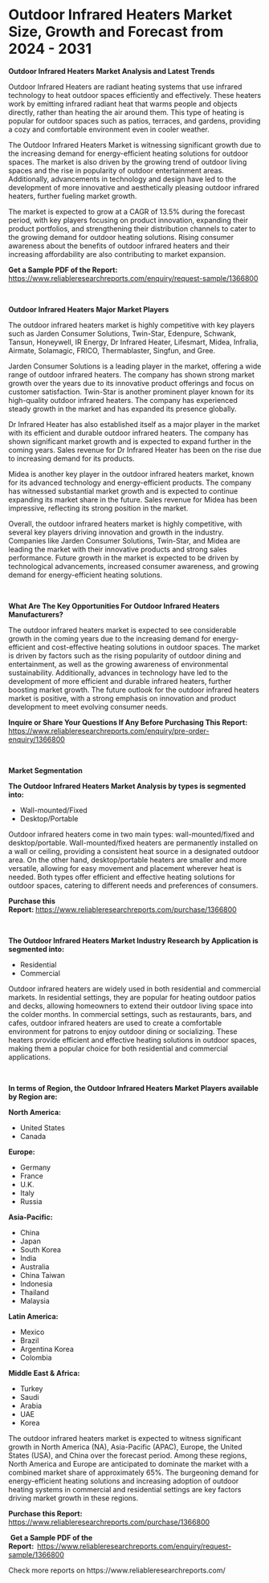 <p><h1>Outdoor Infrared Heaters Market Size, Growth and Forecast from 2024 - 2031</h1></p><p><strong>Outdoor Infrared Heaters Market Analysis and Latest Trends</strong></p>
<p><p>Outdoor Infrared Heaters are radiant heating systems that use infrared technology to heat outdoor spaces efficiently and effectively. These heaters work by emitting infrared radiant heat that warms people and objects directly, rather than heating the air around them. This type of heating is popular for outdoor spaces such as patios, terraces, and gardens, providing a cozy and comfortable environment even in cooler weather.</p><p>The Outdoor Infrared Heaters Market is witnessing significant growth due to the increasing demand for energy-efficient heating solutions for outdoor spaces. The market is also driven by the growing trend of outdoor living spaces and the rise in popularity of outdoor entertainment areas. Additionally, advancements in technology and design have led to the development of more innovative and aesthetically pleasing outdoor infrared heaters, further fueling market growth.</p><p>The market is expected to grow at a CAGR of 13.5% during the forecast period, with key players focusing on product innovation, expanding their product portfolios, and strengthening their distribution channels to cater to the growing demand for outdoor heating solutions. Rising consumer awareness about the benefits of outdoor infrared heaters and their increasing affordability are also contributing to market expansion.</p></p>
<p><strong>Get a Sample PDF of the Report:&nbsp;</strong> <a href="https://www.reliableresearchreports.com/enquiry/request-sample/1366800">https://www.reliableresearchreports.com/enquiry/request-sample/1366800</a></p>
<p>&nbsp;</p>
<p><strong>Outdoor Infrared Heaters Major Market Players</strong></p>
<p><p>The outdoor infrared heaters market is highly competitive with key players such as Jarden Consumer Solutions, Twin-Star, Edenpure, Schwank, Tansun, Honeywell, IR Energy, Dr Infrared Heater, Lifesmart, Midea, Infralia, Airmate, Solamagic, FRICO, Thermablaster, Singfun, and Gree. </p><p>Jarden Consumer Solutions is a leading player in the market, offering a wide range of outdoor infrared heaters. The company has shown strong market growth over the years due to its innovative product offerings and focus on customer satisfaction. Twin-Star is another prominent player known for its high-quality outdoor infrared heaters. The company has experienced steady growth in the market and has expanded its presence globally.</p><p>Dr Infrared Heater has also established itself as a major player in the market with its efficient and durable outdoor infrared heaters. The company has shown significant market growth and is expected to expand further in the coming years. Sales revenue for Dr Infrared Heater has been on the rise due to increasing demand for its products.</p><p>Midea is another key player in the outdoor infrared heaters market, known for its advanced technology and energy-efficient products. The company has witnessed substantial market growth and is expected to continue expanding its market share in the future. Sales revenue for Midea has been impressive, reflecting its strong position in the market.</p><p>Overall, the outdoor infrared heaters market is highly competitive, with several key players driving innovation and growth in the industry. Companies like Jarden Consumer Solutions, Twin-Star, and Midea are leading the market with their innovative products and strong sales performance. Future growth in the market is expected to be driven by technological advancements, increased consumer awareness, and growing demand for energy-efficient heating solutions.</p></p>
<p>&nbsp;</p>
<p><strong>What Are The Key Opportunities For Outdoor Infrared Heaters Manufacturers?</strong></p>
<p><p>The outdoor infrared heaters market is expected to see considerable growth in the coming years due to the increasing demand for energy-efficient and cost-effective heating solutions in outdoor spaces. The market is driven by factors such as the rising popularity of outdoor dining and entertainment, as well as the growing awareness of environmental sustainability. Additionally, advances in technology have led to the development of more efficient and durable infrared heaters, further boosting market growth. The future outlook for the outdoor infrared heaters market is positive, with a strong emphasis on innovation and product development to meet evolving consumer needs.</p></p>
<p><strong>Inquire or Share Your Questions If Any Before Purchasing This Report:</strong> <a href="https://www.reliableresearchreports.com/enquiry/pre-order-enquiry/1366800">https://www.reliableresearchreports.com/enquiry/pre-order-enquiry/1366800</a></p>
<p>&nbsp;</p>
<p><strong>Market Segmentation</strong></p>
<p><strong>The Outdoor Infrared Heaters Market Analysis by types is segmented into:</strong></p>
<p><ul><li>Wall-mounted/Fixed</li><li>Desktop/Portable</li></ul></p>
<p><p>Outdoor infrared heaters come in two main types: wall-mounted/fixed and desktop/portable. Wall-mounted/fixed heaters are permanently installed on a wall or ceiling, providing a consistent heat source in a designated outdoor area. On the other hand, desktop/portable heaters are smaller and more versatile, allowing for easy movement and placement wherever heat is needed. Both types offer efficient and effective heating solutions for outdoor spaces, catering to different needs and preferences of consumers.</p></p>
<p><strong>Purchase this Report:&nbsp;</strong><a href="https://www.reliableresearchreports.com/purchase/1366800">https://www.reliableresearchreports.com/purchase/1366800</a></p>
<p>&nbsp;</p>
<p><strong>The Outdoor Infrared Heaters Market Industry Research by Application is segmented into:</strong></p>
<p><ul><li>Residential</li><li>Commercial</li></ul></p>
<p><p>Outdoor infrared heaters are widely used in both residential and commercial markets. In residential settings, they are popular for heating outdoor patios and decks, allowing homeowners to extend their outdoor living space into the colder months. In commercial settings, such as restaurants, bars, and cafes, outdoor infrared heaters are used to create a comfortable environment for patrons to enjoy outdoor dining or socializing. These heaters provide efficient and effective heating solutions in outdoor spaces, making them a popular choice for both residential and commercial applications.</p></p>
<p>&nbsp;</p>
<p><strong>In terms of Region, the Outdoor Infrared Heaters Market Players available by Region are:</strong></p>
<p>
    <p> <strong> North America: </strong>
        <ul>
            <li>United States</li>
            <li>Canada</li>
        </ul>
        </p> 
    <p> <strong> Europe: </strong>
        <ul>
            <li>Germany</li>
            <li>France</li>
            <li>U.K.</li>
            <li>Italy</li>
            <li>Russia</li>
        </ul>
        </p> 
    <p> <strong> Asia-Pacific: </strong>
        <ul>
            <li>China</li>
            <li>Japan</li>
            <li>South Korea</li>
            <li>India</li>
            <li>Australia</li>
            <li>China Taiwan</li>
            <li>Indonesia</li>
            <li>Thailand</li>
            <li>Malaysia</li>
        </ul>
        </p> 
    <p> <strong> Latin America: </strong>
        <ul>
            <li>Mexico</li>
            <li>Brazil</li>
            <li>Argentina Korea</li>
            <li>Colombia</li>
        </ul>
        </p> 
    <p> <strong> Middle East & Africa: </strong>
        <ul>
            <li>Turkey</li>
            <li>Saudi</li>
            <li>Arabia</li>
            <li>UAE</li>
            <li>Korea</li>
        </ul>
    </p>
    </p>
<p><p>The outdoor infrared heaters market is expected to witness significant growth in North America (NA), Asia-Pacific (APAC), Europe, the United States (USA), and China over the forecast period. Among these regions, North America and Europe are anticipated to dominate the market with a combined market share of approximately 65%. The burgeoning demand for energy-efficient heating solutions and increasing adoption of outdoor heating systems in commercial and residential settings are key factors driving market growth in these regions.</p></p>
<p><strong>Purchase this Report: </strong><a href="https://www.reliableresearchreports.com/purchase/1366800">https://www.reliableresearchreports.com/purchase/1366800</a></p>
<p>&nbsp;<strong>Get a Sample PDF of the Report:&nbsp;&nbsp;</strong><a href="https://www.reliableresearchreports.com/enquiry/request-sample/1366800">https://www.reliableresearchreports.com/enquiry/request-sample/1366800</a></p>
<p><strong></strong></p>
<p>Check more reports on https://www.reliableresearchreports.com/</p>